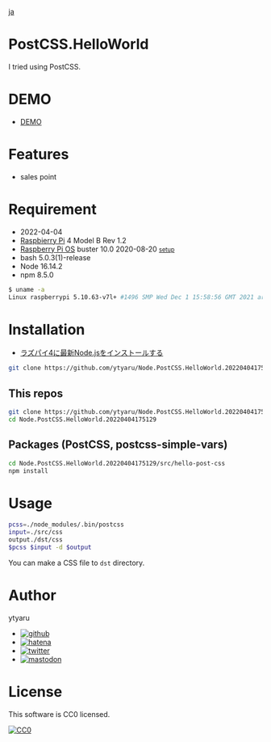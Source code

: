 [ja](./README.ja.md)

# PostCSS.HelloWorld

I tried using PostCSS.

# DEMO

* [DEMO](https://ytyaru.github.io/Node.PostCSS.HelloWorld.20220404175129/)

# Features

* sales point

# Requirement

* <time datetime="2022-04-04T17:50:57+0900">2022-04-04</time>
* [Raspbierry Pi](https://ja.wikipedia.org/wiki/Raspberry_Pi) 4 Model B Rev 1.2
* [Raspberry Pi OS](https://ja.wikipedia.org/wiki/Raspbian) buster 10.0 2020-08-20 <small>[setup](http://ytyaru.hatenablog.com/entry/2020/10/06/111111)</small>
* bash 5.0.3(1)-release
* Node 16.14.2
* npm 8.5.0

```sh
$ uname -a
Linux raspberrypi 5.10.63-v7l+ #1496 SMP Wed Dec 1 15:58:56 GMT 2021 armv7l GNU/Linux
```

# Installation

* [ラズパイ4に最新Node.jsをインストールする](https://ytyaru.hatenablog.com/entry/2020/01/10/222222)

```sh
git clone https://github.com/ytyaru/Node.PostCSS.HelloWorld.20220404175129
```

## This repos

```sh
git clone https://github.com/ytyaru/Node.PostCSS.HelloWorld.20220404175129
cd Node.PostCSS.HelloWorld.20220404175129
```

## Packages (PostCSS, postcss-simple-vars)

```sh
cd Node.PostCSS.HelloWorld.20220404175129/src/hello-post-css
npm install
```

# Usage

```sh
pcss=./node_modules/.bin/postcss
input=./src/css
output./dst/css
$pcss $input -d $output
```

You can make a CSS file to `dst` directory.

# Author

ytyaru

* [![github](http://www.google.com/s2/favicons?domain=github.com)](https://github.com/ytyaru "github")
* [![hatena](http://www.google.com/s2/favicons?domain=www.hatena.ne.jp)](http://ytyaru.hatenablog.com/ytyaru "hatena")
* [![twitter](http://www.google.com/s2/favicons?domain=twitter.com)](https://twitter.com/ytyaru1 "twitter")
* [![mastodon](http://www.google.com/s2/favicons?domain=mstdn.jp)](https://mstdn.jp/web/accounts/233143 "mastdon")

# License

This software is CC0 licensed.

[![CC0](http://i.creativecommons.org/p/zero/1.0/88x31.png "CC0")](http://creativecommons.org/publicdomain/zero/1.0/deed.en)

